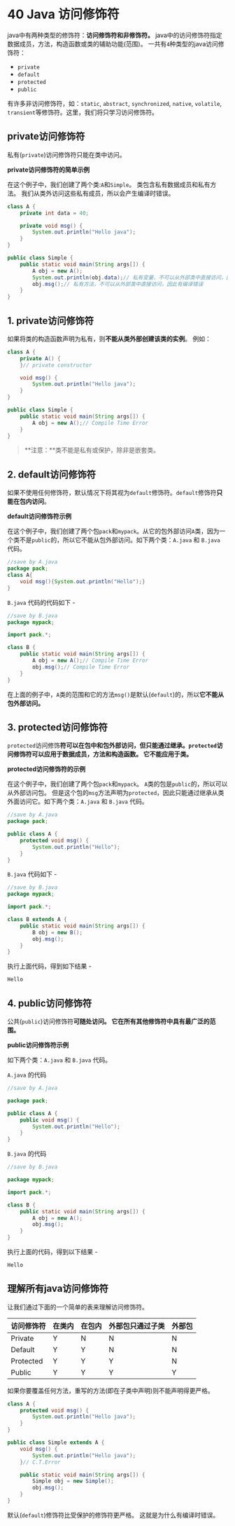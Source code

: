 # 40 Java 访问修饰符



java中有两种类型的修饰符：**访问修饰符和非修饰符。**
java中的访问修饰符指定数据成员，方法，构造函数或类的辅助功能(范围)。
一共有`4`种类型的java访问修饰符：

- `private`
- `default`
- `protected`
- `public`

有许多非访问修饰符，如：`static`, `abstract`, `synchronized`, `native`, `volatile`, `transient`等修饰符。这里，我们将只学习访问修饰符。

## private访问修饰符

私有(`private`)访问修饰符只能在类中访问。

**private访问修饰符的简单示例**

在这个例子中，我们创建了两个类:`A`和`Simple`。 类包含私有数据成员和私有方法。 我们从类外访问这些私有成员，所以会产生编译时错误。

```  Java
class A {
    private int data = 40;

    private void msg() {
        System.out.println("Hello java");
    }
}

public class Simple {
    public static void main(String args[]) {
        A obj = new A();
        System.out.println(obj.data);// 私有变量，不可以从外部类中直接访问，因此有编译错误
        obj.msg();// 私有方法，不可以从外部类中直接访问，因此有编译错误
    }
}
```

## 1. private访问修饰符

如果将类的构造函数声明为私有，则**不能从类外部创建该类的实例**。 例如：

```  Java
class A {
    private A() {
    }// private constructor

    void msg() {
        System.out.println("Hello java");
    }
}

public class Simple {
    public static void main(String args[]) {
        A obj = new A();// Compile Time Error
    }
}
```

> **注意：**类不能是私有或保护，除非是嵌套类。

## 2. default访问修饰符

如果不使用任何修饰符，默认情况下将其视为`default`修饰符。`default`修饰符**只能在包内访问**。

**default访问修饰符示例**

在这个例子中，我们创建了两个包`pack`和`mypack`。从它的包外部访问`A`类，因为一个类不是`public`的，所以它不能从包外部访问。如下两个类：`A.java` 和 `B.java` 代码。

```  Java
//save by A.java  
package pack;  
class A{  
    void msg(){System.out.println("Hello");}  
}
```

`B.java` 代码的代码如下 -

```  Java
//save by B.java  
package mypack;

import pack.*;

class B {
    public static void main(String args[]) {
        A obj = new A();// Compile Time Error
        obj.msg();// Compile Time Error
    }
}
```

在上面的例子中，`A`类的范围和它的方法`msg()`是默认(`default`)的，所以**它不能从包外部访问。**



## 3. protected访问修饰符

`protected`访问修饰**符可以在包中和包外部访问，但只能通过继承。`protected`访问修饰符可以应用于数据成员，方法和构造函数。 它不能应用于类。**

**protected访问修饰符的示例**

在这个例子中，我们创建了两个包`pack`和`mypack`。 `A`类的包是`public`的，所以可以从外部访问包。 但是这个包的`msg`方法声明为`protected`，因此只能通过继承从类外面访问它。如下两个类：`A.java` 和 `B.java` 代码。

```  Java
//save by A.java  
package pack;

public class A {
    protected void msg() {
        System.out.println("Hello");
    }
}
```

`B.java` 代码如下 -

```  Java
//save by B.java  
package mypack;

import pack.*;

class B extends A {
    public static void main(String args[]) {
        B obj = new B();
        obj.msg();
    }
}
```

执行上面代码，得到如下结果 -

```  Java
Hello

```

## 4. public访问修饰符

公共(`public`)访问修饰符**可随处访问。 它在所有其他修饰符中具有最广泛的范围。**

**public访问修饰符示例**

如下两个类：`A.java` 和 `B.java` 代码。

`A.java` 的代码

```  Java
//save by A.java  

package pack;

public class A {
    public void msg() {
        System.out.println("Hello");
    }
}
```

`B.java` 的代码

```  Java
//save by B.java  

package mypack;

import pack.*;

class B {
    public static void main(String args[]) {
        A obj = new A();
        obj.msg();
    }
}
```

执行上面的代码，得到以下结果 -

```  Java
Hello
```

## 理解所有java访问修饰符

让我们通过下面的一个简单的表来理解访问修饰符。

| 访问修饰符 | 在类内 | 在包内 | 外部包只通过子类 | 外部包 |
| ---------- | ------ | ------ | ---------------- | ------ |
| Private    | Y      | N      | N                | N      |
| Default    | Y      | Y      | N                | N      |
| Protected  | Y      | Y      | Y                | N      |
| Public     | Y      | Y      | Y                | Y      |

如果你要覆盖任何方法，重写的方法(即在子类中声明)则不能声明得更严格。

```  Java
class A {
    protected void msg() {
        System.out.println("Hello java");
    }
}

public class Simple extends A {
    void msg() {
        System.out.println("Hello java");
    }// C.T.Error

    public static void main(String args[]) {
        Simple obj = new Simple();
        obj.msg();
    }
}

```

默认(`default`)修饰符比受保护的修饰符更严格。 这就是为什么有编译时错误。